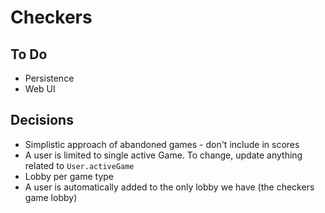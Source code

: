 # Checkers

## To Do

* Persistence
* Web UI

## Decisions

* Simplistic approach of abandoned games - don't include in scores
* A user is limited to single active Game. To change, update anything related to `User.activeGame`
* Lobby per game type
* A user is automatically added to the only lobby we have (the checkers game lobby)

